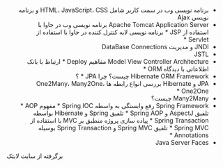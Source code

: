 <div dir="rtl">

* برنامه نویسی وب در سمت کاربر شامل HTML، JavaScript، CSS و برنامه نویسی Ajax
* Apache Tomcat Application Server
برنامه نویسی وب در جاوا با استفاده از JSP * 
برنامه نویسی لایه کنترل کننده در جاوا با استفاده از Servlet * 
* JNDI و مدیریت DataBase Connections
* JSTL
* Model View Controller Architecture
مفاهیم Deploy * 
ارتباط با بانک اطلاعاتی با دیدگاه ORM * 
* Hibernate ORM Framework چیست؟
چرا JPA * ؟
* JPA و Hibernate
بررسی انواع رابطه ها One2Many، Many2One، One2One * 
* Many2Many چیست؟
* Spring Framework
رفع وابستگی به واسطه Spring IOC * 
مفهوم AOP * 
تلفیق AspectJ و Spring AOP * 
تلفیق Spring و Hibernate بواسطه Spring Transaction * 
پیاده سازی پروژه منطبق بر MVC با استفاده از Spring MVC * 
تلفیق Spring MVC و Spring Transaction بوسیله Annotations * 
* Java Server Faces
</div>
برگرفته از سایت لایتک
